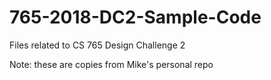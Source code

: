 # 765-2018-DC2-Sample-Code
Files related to CS 765 Design Challenge 2

Note: these are copies from Mike's personal repo
